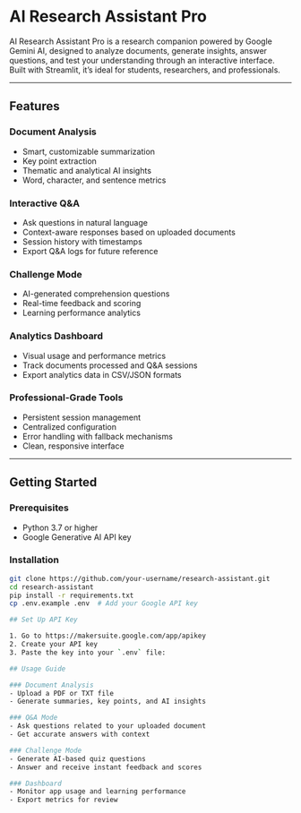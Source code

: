 # AI Research Assistant Pro

AI Research Assistant Pro is a research companion powered by Google Gemini AI, designed to analyze documents, generate insights, answer questions, and test your understanding through an interactive interface. Built with Streamlit, it’s ideal for students, researchers, and professionals.

---

## Features

### Document Analysis
- Smart, customizable summarization  
- Key point extraction  
- Thematic and analytical AI insights  
- Word, character, and sentence metrics  

### Interactive Q&A
- Ask questions in natural language  
- Context-aware responses based on uploaded documents  
- Session history with timestamps  
- Export Q&A logs for future reference  

### Challenge Mode
- AI-generated comprehension questions  
- Real-time feedback and scoring  
- Learning performance analytics  

### Analytics Dashboard
- Visual usage and performance metrics  
- Track documents processed and Q&A sessions  
- Export analytics data in CSV/JSON formats  

### Professional-Grade Tools
- Persistent session management  
- Centralized configuration  
- Error handling with fallback mechanisms  
- Clean, responsive interface  

---

## Getting Started

### Prerequisites
- Python 3.7 or higher  
- Google Generative AI API key  

### Installation
```bash
git clone https://github.com/your-username/research-assistant.git
cd research-assistant
pip install -r requirements.txt
cp .env.example .env  # Add your Google API key

## Set Up API Key

1. Go to https://makersuite.google.com/app/apikey  
2. Create your API key  
3. Paste the key into your `.env` file:

## Usage Guide

### Document Analysis
- Upload a PDF or TXT file  
- Generate summaries, key points, and AI insights  

### Q&A Mode
- Ask questions related to your uploaded document  
- Get accurate answers with context  

### Challenge Mode
- Generate AI-based quiz questions  
- Answer and receive instant feedback and scores  

### Dashboard
- Monitor app usage and learning performance  
- Export metrics for review  
